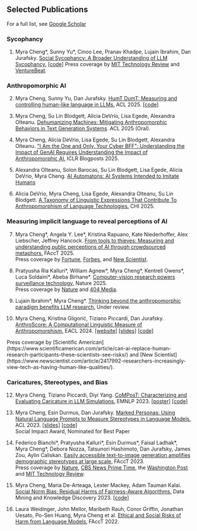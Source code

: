 ## Selected Publications
For a full list, see [Google Scholar](https://scholar.google.com/citations?user=gaslQl8AAAAJ&hl=en)

### Sycophancy
1. Myra Cheng\*, Sunny Yu\*, Cinoo Lee, Pranav Khadpe, Lujain Ibrahim, Dan Jurafsky. [Social Sycophancy: A Broader Understanding of LLM Sycophancy.](https://arxiv.org/pdf/2505.13995) <span class="subline">[[code]](https://github.com/myracheng/elephant)</span>
<span class="subline">Press coverage by [MIT Technology Review](https://www.technologyreview.com/2025/05/30/1117551/this-benchmark-used-reddits-aita-to-test-how-much-ai-models-suck-up-to-us/) and [VentureBeat](https://venturebeat.com/ai/after-gpt-4o-backlash-researchers-benchmark-models-on-moral-endorsement-find-sycophancy-persists-across-the-board/).</span>

### Anthropomorphic AI
2. Myra Cheng, Sunny Yu, Dan Jurafsky. [HumT DumT: Measuring and controlling human-like language in LLMs.](https://www.arxiv.org/pdf/2502.13259) ACL 2025. <span class="subline">[[code]](https://github.com/myracheng/humtdumt)</span>

3. Myra Cheng, Su Lin Blodgett,  Alicia DeVrio, Lisa Egede, Alexandra Olteanu. [Dehumanizing Machines: Mitigating Anthropomorphic Behaviors in Text Generation Systems](https://arxiv.org/pdf/2502.14019). ACL 2025 (Oral).

4. Myra Cheng, Alicia DeVrio, Lisa Egede, Su Lin Blodgett, Alexandra Olteanu. ["I Am the One and Only, Your Cyber BFF": Understanding the Impact of GenAI Requires Understanding the Impact of Anthropomorphic AI.](https://iclr-blogposts.github.io/2025/blog/anthropomorphic-ai/) ICLR Blogposts 2025.

5. Alexandra Olteanu, Solon Barocas, Su Lin Blodgett, Lisa Egede, Alicia DeVrio, Myra Cheng. [AI Automatons: AI Systems Intended to Imitate Humans](https://arxiv.org/pdf/2503.02250)

6. Alicia DeVrio, Myra Cheng, Lisa Egede, Alexandra Olteanu, Su Lin Blodgett. [A Taxonomy of Linguistic Expressions That Contribute To Anthropomorphism of Language Technologies.](https://arxiv.org/pdf/2502.09870) CHI 2025.

### Measuring implicit language to reveal perceptions of AI
7. Myra Cheng\*, Angela Y. Lee\*, Kristina Rapuano, Kate Niederhoffer, Alex Liebscher, Jeffrey Hancock. [From tools to thieves: Measuring and understanding public perceptions of AI through crowdsourced metaphors.](https://www.arxiv.org/pdf/2501.18045) FAccT 2025.   
<span class="subline">Press coverage by [Fortune](https://fortune.com/2025/02/13/chatbot-friends-anthromorphism-competence-stanford-unviversity-study/), [Forbes](https://www.forbes.com/sites/lanceeliot/2025/02/14/why-our-metaphors-about-ai-shape-how-ai-thinks-about-us/), and [New Scientist](https://www.newscientist.com/article/2467435-people-are-starting-to-trust-ai-more-and-view-it-as-more-human-like/).</span>

8. Pratyusha Ria Kalluri\*, William Agnew\*, Myra Cheng\*, Kentrell Owens\*, Luca Soldaini\*, Abeba Birhane\*. [Computer-vision research powers surveillance technology.](https://www.nature.com/articles/s41586-025-08972-6) Nature 2025.   
<span  class="subline">Press coverage by [Nature](https://www.nature.com/articles/d41586-025-01745-1) and [404 Media](https://www.404media.co/how-the-surveillance-ai-pipeline-literally-objectifies-human-beings/).</span>

9. Lujain Ibrahim\*, Myra Cheng\*. [Thinking beyond the anthropomorphic paradigm
benefits LLM research.](https://arxiv.org/pdf/2502.09192) Under review.

10. Myra Cheng, Kristina Gligorić, Tiziano Piccardi, Dan Jurafsky. [AnthroScore: A Computational Linguistic Measure of Anthropomorphism.](https://arxiv.org/pdf/2402.02056.pdf) EACL 2024. <span class="subline">[[website]](http://anthroscore.stanford.edu/)  [[slides]](anthroslides.pdf) [[code]](https://github.com/myracheng/AnthroScore)</span>  
<span class="subline">
Press coverage by [Scientific American](https://www.scientificamerican.com/article/can-ai-replace-human-research-participants-these-scientists-see-risks/) and [New Scientist](https://www.newscientist.com/article/2417992-researchers-increasingly-view-tech-as-having-human-like-qualities/).</span>

### Caricatures, Stereotypes, and Bias
12. Myra Cheng, Tiziano Piccardi, Diyi Yang. [CoMPosT: Characterizing and Evaluating Caricature in LLM Simulations.](https://arxiv.org/pdf/2310.11501.pdf) EMNLP 2023. <span class="subline">[[poster]](compost_poster.pdf) [[code]](https://github.com/myracheng/lm_caricature)</span>

13. Myra Cheng, Esin Durmus, Dan Jurafsky. [Marked Personas: Using Natural Language Prompts to Measure Stereotypes in Language Models.](https://arxiv.org/pdf/2305.18189.pdf) ACL 2023. <span class="subline">[[slides]](marked_slides.pdf)  [[code]](https://github.com/myracheng/markedpersonas)</span>  
<span class="subline">Social Impact Award, Nominated for Best Paper</span> 

14. Federico Bianchi\*, Pratyusha Kalluri\*, Esin Durmus\*, Faisal Ladhak\*, Myra Cheng\*, Debora Nozza, Tatsunori Hashimoto, Dan Jurafsky, James Zou, Aylin Caliskan. [Easily accessible text-to-image generation amplifies demographic stereotypes at large scale.](https://arxiv.org/pdf/2211.03759.pdf) FAccT 2023.  
<span  class="subline">Press coverage by [Nature](https://www.nature.com/articles/d41586-024-00674-9), [CBS News Prime Time](https://www.youtube.com/watch?v=0KFJf9QqfCw), the [Washington Post](https://www.washingtonpost.com/technology/interactive/2023/ai-generated-images-bias-racism-sexism-stereotypes/) and [MIT Technology Review](https://www.technologyreview.com/2023/03/22/1070167/these-news-tool-let-you-see-for-yourself-how-biased-ai-image-models-are/).</span>

15. Myra Cheng, Maria De-Arteaga, Lester Mackey, Adam Tauman Kalai. [Social Norm Bias: Residual Harms of Fairness-Aware Algorithms.](https://arxiv.org/pdf/2108.11056.pdf) Data Mining and Knowledge Discovery 2023. <span class="subline">[[code]](https://github.com/pinkvelvet9/snobpaper/)</span>

16. Laura Weidinger, John Mellor, Maribeth Rauh, Conor Griffin, Jonathan Uesato, Po-Sen Huang, Myra Cheng et al. [Ethical and Social Risks of Harm from Language Models.](https://arxiv.org/pdf/2112.04359.pdf) FAccT 2022.
